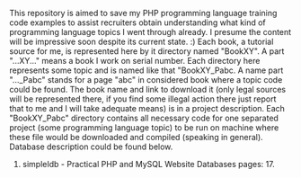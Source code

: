 This repository is aimed to save my PHP programming language training code examples to assist recruiters obtain understanding what kind of programming language topics I went through already. I presume the content will be impressive soon despite its current state. :) Each book, a tutorial source for me, is represented here by it directory named "BookXY". A part "...XY..." means a book I work on serial number. Each directory here represents some topic and is named like that "BookXY_Pabc. A name part "..._Pabc" stands for a page "abc" in considered book where a topic code could be found. The book name and link to download it (only legal sources will be represented there, if you find some illegal action there just report that to me and I will take adequate means) is in a project description. Each "BookXY_Pabc" directory contains all necessary code for one separated project (some programming language topic) to be run on machine where these file would be downloaded and compiled (speaking in general). Database description could be found below.

1) simpleIdb - Practical PHP and MySQL Website Databases pages: 17.
